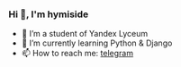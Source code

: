 ### Hi 👋, I'm hymiside

- 🔭 I’m a student of Yandex Lyceum
- 🌱 I’m currently learning Python & Django
- 📫 How to reach me: [telegram](https://t.me/hymiside)
